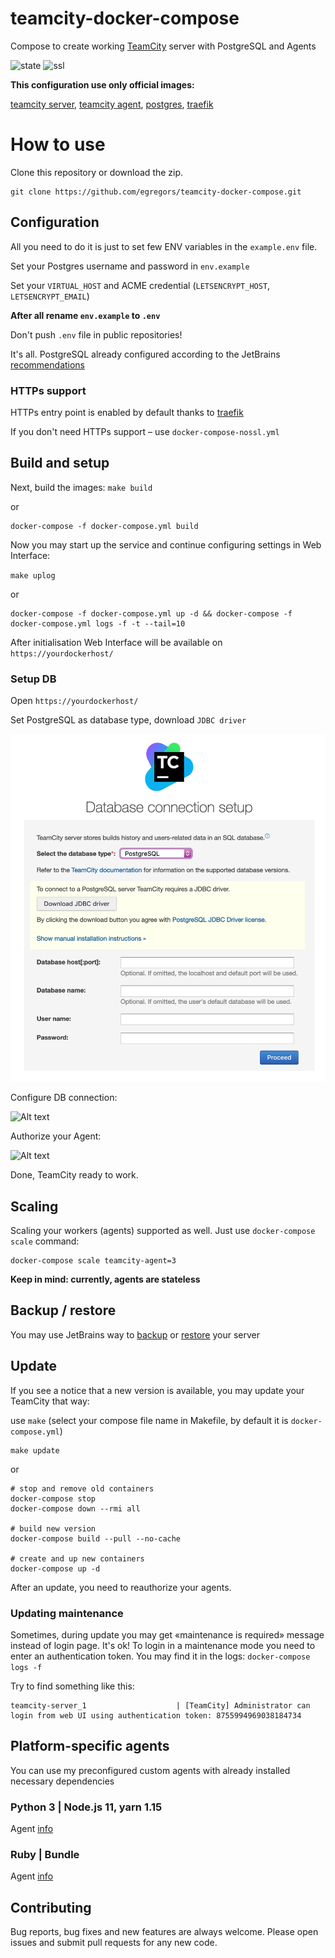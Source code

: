 # teamcity-docker-compose
Compose to create working [TeamCity](https://www.jetbrains.com/teamcity/) server with PostgreSQL and Agents

![state](https://img.shields.io/badge/state-stable-brightgreen.svg)
![ssl](https://img.shields.io/badge/HTTPs-traefik-brightgreen.svg)

**This configuration use only official images:**

[teamcity server](https://hub.docker.com/r/jetbrains/teamcity-server/),
[teamcity agent](https://hub.docker.com/r/jetbrains/teamcity-minimal-agent/),
[postgres](https://hub.docker.com/_/postgres/),
[traefik](https://hub.docker.com/_/traefik)

# How to use

Clone this repository or download the zip.

```
git clone https://github.com/egregors/teamcity-docker-compose.git
```

## Configuration

All you need to do it is just to set few ENV variables in the `example.env` file.

Set your Postgres username and password in `env.example` 

Set your `VIRTUAL_HOST` and ACME credential (`LETSENCRYPT_HOST`, `LETSENCRYPT_EMAIL`)

**After all rename `env.example` to `.env`**

Don't push `.env` file in public repositories!

It's all. PostgreSQL already configured according to the
JetBrains [recommendations](https://confluence.jetbrains.com/pages/viewpage.action?pageId=74847395#HowTo...-ConfigureNewlyInstalledPostgreSQLServer)

### HTTPs support

HTTPs entry point is enabled by default thanks to [traefik](https://traefik.io/)

If you don't need HTTPs support – use `docker-compose-nossl.yml`

## Build and setup

Next, build the images:
`make build`

or

```
docker-compose -f docker-compose.yml build
```

Now you may start up the service and continue configuring settings in Web Interface:

`make uplog`

or

```
docker-compose -f docker-compose.yml up -d && docker-compose -f docker-compose.yml logs -f -t --tail=10
```

After initialisation Web Interface will be available on `https://yourdockerhost/`


### Setup DB

Open `https://yourdockerhost/`

Set PostgreSQL as database type, download `JDBC driver`

![Alt text](raw/img/1.png?raw=true)

Configure DB connection:

![Alt text](raw/img/2.png?raw=true)

Authorize your Agent:

![Alt text](raw/img/3.png?raw=true)

Done, TeamCity ready to work.

## Scaling

Scaling your workers (agents) supported as well. Just use `docker-compose scale` command:

```
docker-compose scale teamcity-agent=3
```
**Keep in mind: currently, agents are stateless**


## Backup / restore

You may use JetBrains way to [backup](https://confluence.jetbrains.com/display/TCD10/TeamCity+Data+Backup) 
or [restore](https://confluence.jetbrains.com/display/TCD10/Restoring+TeamCity+Data+from+Backup) your server


## Update

If you see a notice that a new version is available, you may update your TeamCity that way:

use `make` (select your compose file name in Makefile, by default it is `docker-compose.yml`)

```
make update
```

or

```
# stop and remove old containers
docker-compose stop
docker-compose down --rmi all

# build new version
docker-compose build --pull --no-cache

# create and up new containers
docker-compose up -d
```

After an update, you need to reauthorize your agents.

### Updating maintenance

Sometimes, during update you may get «maintenance is required» message instead of login page. 
It's ok! To login in a maintenance mode you need to enter an authentication token. You may find it in the logs:
`docker-compose logs -f`

Try to find something like this:

```
teamcity-server_1                    | [TeamCity] Administrator can login from web UI using authentication token: 8755994969038184734
```

## Platform-specific agents

You can use my preconfigured custom agents with already installed necessary dependencies

### Python 3 | Node.js 11, yarn 1.15

Agent [info](agents/python-node-yarn/README.md)

### Ruby | Bundle

Agent [info](agents/bundler-ruby/README.md)

## Contributing

Bug reports, bug fixes and new features are always welcome.
Please open issues and submit pull requests for any new code.
